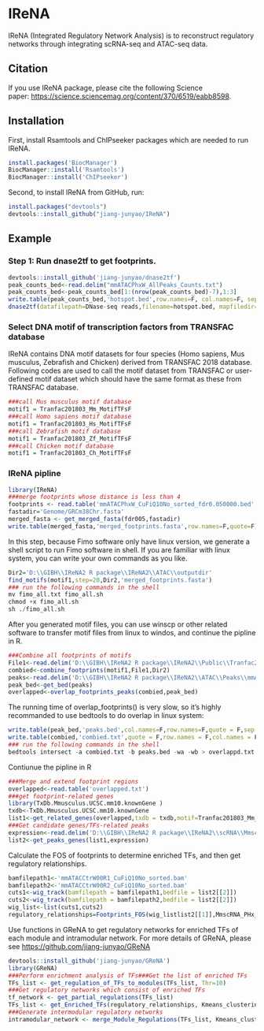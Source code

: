 
<!-- README.md is generated from README.Rmd. Please edit that file -->

# IReNA

<!-- badges: start -->
<!-- badges: end -->

IReNA (Integrated Regulatory Network Analysis) is to reconstruct
regulatory networks through integrating scRNA-seq and ATAC-seq data.

## Citation

If you use IReNA package, please cite the following Science
paper: <https://science.sciencemag.org/content/370/6519/eabb8598>.

## Installation

First, install Rsamtools and ChIPseeker packages which are needed to run
IReNA.

``` r
install.packages('BiocManager')
BiocManager::install('Rsamtools')
BiocManager::install('ChIPseeker')
```

Second, to install IReNA from GitHub, run:

``` r
install.packages("devtools")
devtools::install_github("jiang-junyao/IReNA")
```

## Example

### Step 1: Run dnase2tf to get footprints.

``` r
devtools::install_github('jiang-junyao/dnase2tf')
peak_counts_bed<-read.delim("mmATACPhxW_AllPeaks_Counts.txt")
peak_counts_bed<-peak_counts_bed[1:(nrow(peak_counts_bed)-7),1:3]
write.table(peak_counts_bed,'hotspot.bed',row.names=F, col.names=F, sep=' ', quote=F)
dnase2tf(datafilepath=DNase-seq reads,filename=hotspot.bed, mapfiledir=Mappability, outputfilepath=outputpath, assemseqdir=assemseqdir1, biascorrection='dimer', FDRs = c(0.01, 0.05, 1), numworker=30, paired=T)
```

### Select DNA motif of transcription factors from TRANSFAC database

IReNA contains DNA motif datasets for four species (Homo sapiens, Mus
musculus, Zebrafish and Chicken) derived from TRANSFAC 2018 database.
Following codes are used to call the motif dataset from TRANSFAC or
user-defined motif dataset which should have the same format as these
from TRANSFAC database.

``` r
###call Mus musculus motif database
motif1 = Tranfac201803_Mm_MotifTFsF
###call Homo sapiens motif database
motif1 = Tranfac201803_Hs_MotifTFsF
###call Zebrafish motif database
motif1 = Tranfac201803_Zf_MotifTFsF
###call Chicken motif database
motif1 = Tranfac201803_Ch_MotifTFsF
```

### IReNA pipline

``` r
library(IReNA)
###merge footprints whose distance is less than 4
footprints <- read.table('mmATACPhxW_CuFiQ10No_sorted_fdr0.050000.bed',,sep='\t',header = T)
fastadir='Genome/GRCm38Chr.fasta'
merged_fasta <- get_merged_fasta(fdr005,fastadir)
write.table(merged_fasta,'merged_footprints.fasta',row.names=F,quote=F)
```

In this step, because Fimo software only have linux version, we generate
a shell script to run Fimo software in shell. If you are familiar with
linux system, you can write your own commands as you like.

``` r
Dir2='D:\\GIBH\\IReNA2 R package\\IReNA2\\ATAC\\outputdir'
find_motifs(motif1,step=20,Dir2,'merged_footprints.fasta')
### run the following commands in the shell
mv fimo_all.txt fimo_all.sh
chmod +x fimo_all.sh
sh ./fimo_all.sh
```

After you generated motif files, you can use winscp or other related
software to transfer motif files from linux to windos, and continue the
pipline in R.

``` r
###Combine all footprints of motifs
File1<-read.delim('D:\\GIBH\\IReNA2 R package\\IReNA2\\Public\\Tranfac201803_MotifPWM.txt',header = F)
combied<-combine_footprints(motif1,File1,Dir2)
peaks<-read.delim('D:\\GIBH\\IReNA2 R package\\IReNA2\\ATAC\\Peaks\\mmATACPhxW_FcLog15Fdr05Diff.txt')
peak_bed<-get_bed(peaks)
overlapped<-overlap_footprints_peaks(combied,peak_bed)
```

The running time of overlap\_footprints() is very slow, so it’s highly
recommanded to use bedtools to do overlap in linux system:

``` r
write.table(peak_bed,'peaks.bed',col.names=F,row.names=F,quote = F,sep = '\t')
write.table(combied,'combied.txt',quote = F,row.names = F,col.names = F,sep = '\t')
### run the following commands in the shell
bedtools intersect -a combied.txt -b peaks.bed -wa -wb > overlappd.txt
```

Contiunue the pipline in R

``` r
###Merge and extend footprint regions
overlapped<-read.table('overlapped.txt')
###get footprint-related genes
library(TxDb.Mmusculus.UCSC.mm10.knownGene )
txdb<-TxDb.Mmusculus.UCSC.mm10.knownGene
list1<-get_related_genes(overlapped,txdb = txdb,motif=Tranfac201803_Mm_MotifTFsF,Species = 'Mm')
###Get candidate genes/TFs-related peaks
expression<-read.delim('D:\\GIBH\\IReNA2 R package\\IReNA2\\scRNA\\MmscRNA_PHx_Exp_NewF.txt')
list2<-get_peaks_genes(list1,expression)
```

Calculate the FOS of footprints to determine enriched TFs, and then get
regulatory relationships.

``` r
bamfilepath1<-'mmATACCtrW00R1_CuFiQ10No_sorted.bam'
bamfilepath2<-'mmATACCtrW00R2_CuFiQ10No_sorted.bam'
cuts1<-wig_track(bamfilepath = bamfilepath1,bedfile = list2[[2]])
cuts2<-wig_track(bamfilepath = bamfilepath2,bedfile = list2[[2]])
wig_list<-list(cuts1,cuts2)
regulatory_relationships=Footprints_FOS(wig_listlist2[[1]],MmscRNA_PHx_Exp_NewF)
```

Use functions in GReNA to get regulatory networks for enriched TFs of
each module and intramodular network. For more details of GReNA, please
see <https://github.com/jiang-junyao/GReNA>

``` r
devtools::install_github('jiang-junyao/GReNA')
library(GReNA)
###Perform enrichment analysis of TFs###Get the list of enriched TFs 
TFs_list <- get_regulation_of_TFs_to_modules(TFs_list, Thr=10)
###Get regulatory networks which consist of enriched TFs
tf_network <- get_partial_regulations(TFs_list)
TFs_list <- get_Enriched_TFs(regulatory_relationships, Kmeans_clustering_ENS, TFFdrThr1=2)
###Generate intermodular regulatory networks
intramodular_network <- merge_Module_Regulations(TFs_list, Kmeans_clustering, ModuleThr1=0.05)
```
